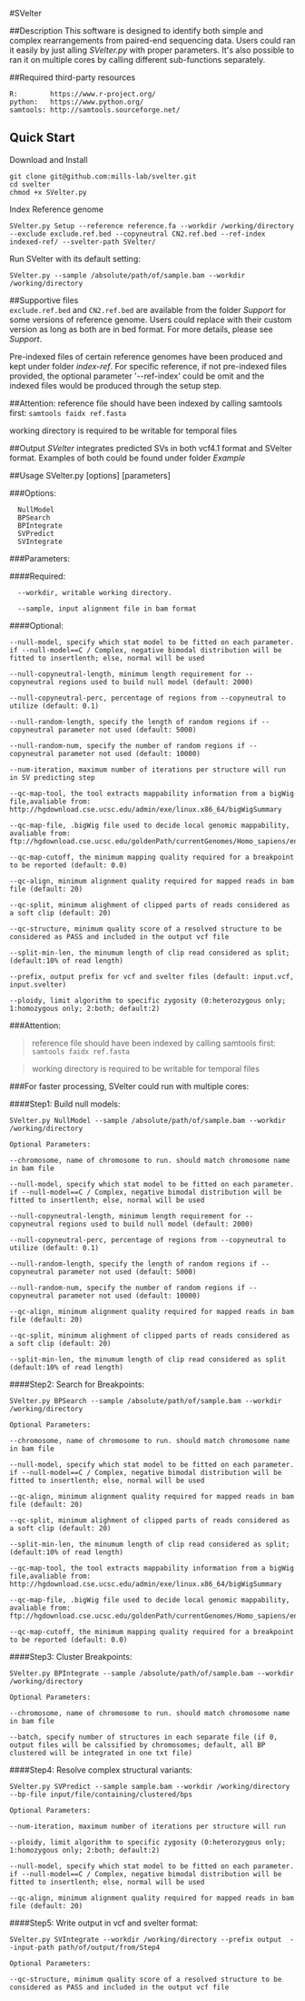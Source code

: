 #SVelter

##Description
This software is designed to identify both simple and complex rearrangements from paired-end sequencing data. Users could ran it easily by just alling *SVelter.py* with proper parameters. It's also possible to ran it on multiple cores by calling different sub-functions separately.

##Required third-party resources
```
R:        https://www.r-project.org/
python:   https://www.python.org/
samtools: http://samtools.sourceforge.net/
```

## Quick Start
Download and Install
```
git clone git@github.com:mills-lab/svelter.git
cd svelter
chmod +x SVelter.py
```
Index Reference genome
``` 
SVelter.py Setup --reference reference.fa --workdir /working/directory --exclude exclude.ref.bed --copyneutral CN2.ref.bed --ref-index indexed-ref/ --svelter-path SVelter/ 
```
Run SVelter with its default setting:
```
SVelter.py --sample /absolute/path/of/sample.bam --workdir /working/directory
```

##Supportive files  
`exclude.ref.bed` and `CN2.ref.bed` are available from the folder *Support* for some versions of reference genome. Users could replace with their custom version as long as both are in bed format. For more details, please see *Support*. 

Pre-indexed files of certain reference genomes have been produced and kept under folder *index-ref*. For specific reference, if not pre-indexed files provided, the optional parameter '--ref-index' could be omit and the indexed files would be produced through the setup step. 


##Attention:
reference file should have been indexed by calling samtools first:  `samtools faidx ref.fasta`

working directory is required to be writable for temporal files 

##Output
*SVelter* integrates predicted SVs in both vcf4.1 format and SVelter format. Examples of both could be found under folder *Example*

##Usage
SVelter.py  [options]  [parameters]

###Options:
```
  NullModel
  BPSearch
  BPIntegrate
  SVPredict
  SVIntegrate
```

###Parameters:

####Required:
```
  --workdir, writable working directory.
  
  --sample, input alignment file in bam format
```

####Optional:
```
--null-model, specify which stat model to be fitted on each parameter. if --null-model==C / Complex, negative bimodal distribution will be fitted to insertlenth; else, normal will be used

--null-copyneutral-length, minimum length requirement for --copyneutral regions used to build null model (default: 2000)

--null-copyneutral-perc, percentage of regions from --copyneutral to utilize (default: 0.1)

--null-random-length, specify the length of random regions if --copyneutral parameter not used (default: 5000)

--null-random-num, specify the number of random regions if --copyneutral parameter not used (default: 10000)

--num-iteration, maximum number of iterations per structure will run in SV predicting step

--qc-map-tool, the tool extracts mappability information from a bigWig file,avaliable from: http://hgdownload.cse.ucsc.edu/admin/exe/linux.x86_64/bigWigSummary

--qc-map-file, .bigWig file used to decide local genomic mappability, avaliable from: ftp://hgdownload.cse.ucsc.edu/goldenPath/currentGenomes/Homo_sapiens/encodeDCC/wgEncodeMapability/ 

--qc-map-cutoff, the minimum mapping quality required for a breakpoint to be reported (default: 0.0)

--qc-align, minimum alignment quality required for mapped reads in bam file (default: 20)

--qc-split, minimum alighment of clipped parts of reads considered as a soft clip (default: 20)

--qc-structure, minimum quality score of a resolved structure to be considered as PASS and included in the output vcf file

--split-min-len, the minumum length of clip read considered as split; (default:10% of read length)

--prefix, output prefix for vcf and svelter files (default: input.vcf, input.svelter)

--ploidy, limit algorithm to specific zygosity (0:heterozygous only; 1:homozygous only; 2:both; default:2)
```

###Attention:

> reference file should have been indexed by calling samtools first:  `samtools faidx ref.fasta`

> working directory is required to be writable for temporal files 



###For faster processing, SVelter could run with multiple cores:

####Step1: Build null models:
```
SVelter.py NullModel --sample /absolute/path/of/sample.bam --workdir /working/directory
```

```
Optional Parameters:

--chromosome, name of chromosome to run. should match chromosome name in bam file

--null-model, specify which stat model to be fitted on each parameter. if --null-model==C / Complex, negative bimodal distribution will be fitted to insertlenth; else, normal will be used

--null-copyneutral-length, minimum length requirement for --copyneutral regions used to build null model (default: 2000)

--null-copyneutral-perc, percentage of regions from --copyneutral to utilize (default: 0.1)

--null-random-length, specify the length of random regions if --copyneutral parameter not used (default: 5000)

--null-random-num, specify the number of random regions if --copyneutral parameter not used (default: 10000)

--qc-align, minimum alignment quality required for mapped reads in bam file (default: 20)

--qc-split, minimum alighment of clipped parts of reads considered as a soft clip (default: 20)

--split-min-len, the minumum length of clip read considered as split  (default:10% of read length)
```

####Step2: Search for Breakpoints:
```
SVelter.py BPSearch --sample /absolute/path/of/sample.bam --workdir /working/directory
```

```
Optional Parameters:

--chromosome, name of chromosome to run. should match chromosome name in bam file

--null-model, specify which stat model to be fitted on each parameter. if --null-model==C / Complex, negative bimodal distribution will be fitted to insertlenth; else, normal will be used

--qc-align, minimum alignment quality required for mapped reads in bam file (default: 20)

--qc-split, minimum alighment of clipped parts of reads considered as a soft clip (default: 20)

--split-min-len, the minumum length of clip read considered as split; (default:10% of read length)

--qc-map-tool, the tool extracts mappability information from a bigWig file,avaliable from: http://hgdownload.cse.ucsc.edu/admin/exe/linux.x86_64/bigWigSummary

--qc-map-file, .bigWig file used to decide local genomic mappability, avaliable from: ftp://hgdownload.cse.ucsc.edu/goldenPath/currentGenomes/Homo_sapiens/encodeDCC/wgEncodeMapability/

--qc-map-cutoff, the minimum mapping quality required for a breakpoint to be reported (default: 0.0)
```

####Step3: Cluster Breakpoints:
```
SVelter.py BPIntegrate --sample /absolute/path/of/sample.bam --workdir /working/directory
```

```
Optional Parameters:

--chromosome, name of chromosome to run. should match chromosome name in bam file

--batch, specify number of structures in each separate file (if 0, output files will be calssified by chromosomes; default, all BP clustered will be integrated in one txt file)
```

####Step4: Resolve complex structural variants:
```
SVelter.py SVPredict --sample sample.bam --workdir /working/directory --bp-file input/file/containing/clustered/bps
 ```
 
 ```
Optional Parameters:

--num-iteration, maximum number of iterations per structure will run

--ploidy, limit algorithm to specific zygosity (0:heterozygous only; 1:homozygous only; 2:both; default:2)

--null-model, specify which stat model to be fitted on each parameter. if --null-model==C / Complex, negative bimodal distribution will be fitted to insertlenth; else, normal will be used

--qc-align, minimum alignment quality required for mapped reads in bam file (default: 20)
```

####Step5: Write output in vcf and svelter format:
```
SVelter.py SVIntegrate --workdir /working/directory --prefix output  --input-path path/of/output/from/Step4
```

```
Optional Parameters:

--qc-structure, minimum quality score of a resolved structure to be considered as PASS and included in the output vcf file
```

